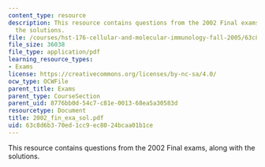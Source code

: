 ```yaml
---
content_type: resource
description: This resource contains questions from the 2002 Final exams, along with
  the solutions.
file: /courses/hst-176-cellular-and-molecular-immunology-fall-2005/63c8d6b370ed1cc9ec8024bcaa01b1ce_2002_fin_exa_sol.pdf
file_size: 36038
file_type: application/pdf
learning_resource_types:
- Exams
license: https://creativecommons.org/licenses/by-nc-sa/4.0/
ocw_type: OCWFile
parent_title: Exams
parent_type: CourseSection
parent_uid: 8776bb0d-54c7-c81e-0013-68ea5a30583d
resourcetype: Document
title: 2002_fin_exa_sol.pdf
uid: 63c8d6b3-70ed-1cc9-ec80-24bcaa01b1ce
---
```

This resource contains questions from the 2002 Final exams, along with the solutions.